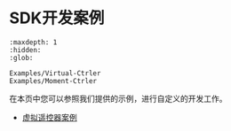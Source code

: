 # SDK开发案例


```{toctree}
:maxdepth: 1
:hidden:
:glob:

Examples/Virtual-Ctrler
Examples/Moment-Ctrler
```

在本页中您可以参照我们提供的示例，进行自定义的开发工作。
 * [虚拟遥控器案例](./Examples/Virtual-Ctrler.md)


